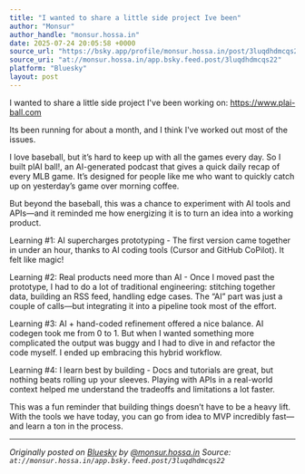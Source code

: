 ```yaml
---
title: "I wanted to share a little side project Ive been"
author: "Monsur"
author_handle: "monsur.hossa.in"
date: 2025-07-24 20:05:58 +0000
source_url: "https://bsky.app/profile/monsur.hossa.in/post/3luqdhdmcqs22"
source_uri: "at://monsur.hossa.in/app.bsky.feed.post/3luqdhdmcqs22"
platform: "Bluesky"
layout: post
---
```


I wanted to share a little side project I've been working on: https://www.plai-ball.com

Its been running for about a month, and I think I've worked out most of the issues.

I love baseball, but it’s hard to keep up with all the games every day. So I built plAI ball!, an AI-generated podcast that gives a quick daily recap of every MLB game. It’s designed for people like me who want to quickly catch up on yesterday’s game over morning coffee.

But beyond the baseball, this was a chance to experiment with AI tools and APIs—and it reminded me how energizing it is to turn an idea into a working product.

Learning #1: AI supercharges prototyping - The first version came together in under an hour, thanks to AI coding tools (Cursor and GitHub CoPilot). It felt like magic!

Learning #2: Real products need more than AI - Once I moved past the prototype, I had to do a lot of traditional engineering: stitching together data, building an RSS feed, handling edge cases. The “AI” part was just a couple of calls—but integrating it into a pipeline took most of the effort.

Learning #3: AI + hand-coded refinement offered a nice balance. AI codegen took me from 0 to 1. But when I wanted something more complicated the output was buggy and I had to dive in and refactor the code myself. I ended up embracing this hybrid workflow.

Learning #4: I learn best by building - Docs and tutorials are great, but nothing beats rolling up your sleeves. Playing with APIs in a real-world context helped me understand the tradeoffs and limitations a lot faster.

This was a fun reminder that building things doesn’t have to be a heavy lift. With the tools we have today, you can go from idea to MVP incredibly fast—and learn a ton in the process.

<!--more-->

---

*Originally posted on [Bluesky](https://bsky.app/profile/monsur.hossa.in/post/3luqdhdmcqs22) by [@monsur.hossa.in](https://bsky.app/profile/monsur.hossa.in)*
*Source: `at://monsur.hossa.in/app.bsky.feed.post/3luqdhdmcqs22`*
